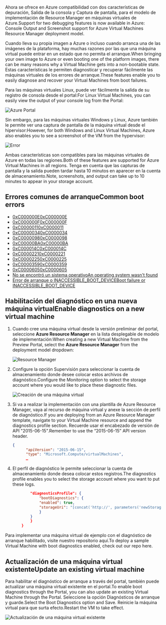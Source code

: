 <span data-ttu-id="7ee3c-101">Ahora se ofrece en Azure compatibilidad con dos características de depuración, Salida de la consola y Captura de pantalla, para el modelo de implementación de Resource Manager en máquinas virtuales de Azure.</span><span class="sxs-lookup"><span data-stu-id="7ee3c-101">Support for two debugging features is now available in Azure: Console Output and Screenshot support for Azure Virtual Machines Resource Manager deployment model.</span></span> 

<span data-ttu-id="7ee3c-102">Cuando lleva su propia imagen a Azure o incluso cuando arranca una de las imágenes de la plataforma, hay muchas razones por las que una máquina virtual puede entrar en un estado que no permita el arranque.</span><span class="sxs-lookup"><span data-stu-id="7ee3c-102">When bringing your own image to Azure or even booting one of the platform images, there can be many reasons why a Virtual Machine gets into a non-bootable state.</span></span> <span data-ttu-id="7ee3c-103">Estas características le permiten diagnosticar y recuperar fácilmente las máquinas virtuales de los errores de arranque.</span><span class="sxs-lookup"><span data-stu-id="7ee3c-103">These features enable you to easily diagnose and recover your Virtual Machines from boot failures.</span></span>

<span data-ttu-id="7ee3c-104">Para las máquinas virtuales Linux, puede ver fácilmente la salida de su registro de consola desde el portal:</span><span class="sxs-lookup"><span data-stu-id="7ee3c-104">For Linux Virtual Machines, you can easily view the output of your console log from the Portal:</span></span>

![Azure Portal](./media/virtual-machines-common-boot-diagnostics/screenshot1.png)
 
<span data-ttu-id="7ee3c-106">Sin embargo, para las máquinas virtuales Windows y Linux, Azure también le permite ver una captura de pantalla de la máquina virtual desde el hipervisor:</span><span class="sxs-lookup"><span data-stu-id="7ee3c-106">However, for both Windows and Linux Virtual Machines, Azure also enables you to see a screenshot of the VM from the hypervisor:</span></span>

![Error](./media/virtual-machines-common-boot-diagnostics/screenshot2.png)

<span data-ttu-id="7ee3c-108">Ambas características son compatibles para las máquinas virtuales de Azure en todas las regiones.</span><span class="sxs-lookup"><span data-stu-id="7ee3c-108">Both of these features are supported for Azure Virtual Machines in all regions.</span></span> <span data-ttu-id="7ee3c-109">Tenga en cuenta que las capturas de pantalla y la salida pueden tardar hasta 10 minutos en aparecer en la cuenta de almacenamiento.</span><span class="sxs-lookup"><span data-stu-id="7ee3c-109">Note, screenshots, and output can take up to 10 minutes to appear in your storage account.</span></span>

## <a name="common-boot-errors"></a><span data-ttu-id="7ee3c-110">Errores comunes de arranque</span><span class="sxs-lookup"><span data-stu-id="7ee3c-110">Common boot errors</span></span>

- [<span data-ttu-id="7ee3c-111">0xC000000E</span><span class="sxs-lookup"><span data-stu-id="7ee3c-111">0xC000000E</span></span>](https://support.microsoft.com/help/4010129)
- [<span data-ttu-id="7ee3c-112">0xC000000F</span><span class="sxs-lookup"><span data-stu-id="7ee3c-112">0xC000000F</span></span>](https://support.microsoft.com/help/4010130)
- [<span data-ttu-id="7ee3c-113">0xC0000011</span><span class="sxs-lookup"><span data-stu-id="7ee3c-113">0xC0000011</span></span>](https://support.microsoft.com/help/4010134)
- [<span data-ttu-id="7ee3c-114">0xC0000034</span><span class="sxs-lookup"><span data-stu-id="7ee3c-114">0xC0000034</span></span>](https://support.microsoft.com/help/4010140)
- [<span data-ttu-id="7ee3c-115">0xC0000098</span><span class="sxs-lookup"><span data-stu-id="7ee3c-115">0xC0000098</span></span>](https://support.microsoft.com/help/4010137)
- [<span data-ttu-id="7ee3c-116">0xC00000BA</span><span class="sxs-lookup"><span data-stu-id="7ee3c-116">0xC00000BA</span></span>](https://support.microsoft.com/help/4010136)
- [<span data-ttu-id="7ee3c-117">0xC000014C</span><span class="sxs-lookup"><span data-stu-id="7ee3c-117">0xC000014C</span></span>](https://support.microsoft.com/help/4010141)
- [<span data-ttu-id="7ee3c-118">0xC0000221</span><span class="sxs-lookup"><span data-stu-id="7ee3c-118">0xC0000221</span></span>](https://support.microsoft.com/help/4010132)
- [<span data-ttu-id="7ee3c-119">0xC0000225</span><span class="sxs-lookup"><span data-stu-id="7ee3c-119">0xC0000225</span></span>](https://support.microsoft.com/help/4010138)
- [<span data-ttu-id="7ee3c-120">0xC0000359</span><span class="sxs-lookup"><span data-stu-id="7ee3c-120">0xC0000359</span></span>](https://support.microsoft.com/help/4010135)
- [<span data-ttu-id="7ee3c-121">0xC0000605</span><span class="sxs-lookup"><span data-stu-id="7ee3c-121">0xC0000605</span></span>](https://support.microsoft.com/help/4010131)
- [<span data-ttu-id="7ee3c-122">No se encontró un sistema operativo</span><span class="sxs-lookup"><span data-stu-id="7ee3c-122">An operating system wasn't found</span></span>](https://support.microsoft.com/help/4010142)
- [<span data-ttu-id="7ee3c-123">Error de arranque o INACCESSIBLE_BOOT_DEVICE</span><span class="sxs-lookup"><span data-stu-id="7ee3c-123">Boot failure or INACCESSIBLE_BOOT_DEVICE</span></span>](https://support.microsoft.com/help/4010143)

## <a name="enable-diagnostics-on-a-new-virtual-machine"></a><span data-ttu-id="7ee3c-124">Habilitación del diagnóstico en una nueva máquina virtual</span><span class="sxs-lookup"><span data-stu-id="7ee3c-124">Enable diagnostics on a new virtual machine</span></span>
1. <span data-ttu-id="7ee3c-125">Cuando cree una máquina virtual desde la versión preliminar del portal, seleccione **Azure Resource Manager** en la lista desplegable de modelo de implementación:</span><span class="sxs-lookup"><span data-stu-id="7ee3c-125">When creating a new Virtual Machine from the Preview Portal, select the **Azure Resource Manager** from the deployment model dropdown:</span></span>
 
    ![Resource Manager](./media/virtual-machines-common-boot-diagnostics/screenshot3.jpg)

2. <span data-ttu-id="7ee3c-127">Configure la opción Supervisión para seleccionar la cuenta de almacenamiento donde desee colocar estos archivos de diagnóstico.</span><span class="sxs-lookup"><span data-stu-id="7ee3c-127">Configure the Monitoring option to select the storage account where you would like to place these diagnostic files.</span></span>
 
    ![Creación de una máquina virtual](./media/virtual-machines-common-boot-diagnostics/screenshot4.jpg)

3. <span data-ttu-id="7ee3c-129">Si va a realizar la implementación con una plantilla de Azure Resource Manager, vaya al recurso de máquina virtual y anexe la sección de perfil de diagnóstico.</span><span class="sxs-lookup"><span data-stu-id="7ee3c-129">If you are deploying from an Azure Resource Manager template, navigate to your Virtual Machine resource and append the diagnostics profile section.</span></span> <span data-ttu-id="7ee3c-130">Recuerde usar el encabezado de versión de API "2015-06-15".</span><span class="sxs-lookup"><span data-stu-id="7ee3c-130">Remember to use the “2015-06-15” API version header.</span></span>

    ```json
    {
          "apiVersion": "2015-06-15",
          "type": "Microsoft.Compute/virtualMachines",
          … 
    ```

4. <span data-ttu-id="7ee3c-131">El perfil de diagnóstico le permite seleccionar la cuenta de almacenamiento donde desea colocar estos registros.</span><span class="sxs-lookup"><span data-stu-id="7ee3c-131">The diagnostics profile enables you to select the storage account where you want to put these logs.</span></span>

    ```json
            "diagnosticsProfile": {
                "bootDiagnostics": {
                "enabled": true,
                "storageUri": "[concat('http://', parameters('newStorageAccountName'), '.blob.core.windows.net')]"
                }
            }
            }
        }
    ```

<span data-ttu-id="7ee3c-132">Para implementar una máquina virtual de ejemplo con el diagnóstico de arranque habilitado, visite nuestro repositorio aquí.</span><span class="sxs-lookup"><span data-stu-id="7ee3c-132">To deploy a sample Virtual Machine with boot diagnostics enabled, check out our repo here.</span></span>

## <a name="update-an-existing-virtual-machine"></a><span data-ttu-id="7ee3c-133">Actualización de una máquina virtual existente</span><span class="sxs-lookup"><span data-stu-id="7ee3c-133">Update an existing virtual machine</span></span> ##

<span data-ttu-id="7ee3c-134">Para habilitar el diagnóstico de arranque a través del portal, también puede actualizar una máquina virtual existente en el portal.</span><span class="sxs-lookup"><span data-stu-id="7ee3c-134">To enable boot diagnostics through the Portal, you can also update an existing Virtual Machine through the Portal.</span></span> <span data-ttu-id="7ee3c-135">Seleccione la opción Diagnósticos de arranque y guarde.</span><span class="sxs-lookup"><span data-stu-id="7ee3c-135">Select the Boot Diagnostics option and Save.</span></span> <span data-ttu-id="7ee3c-136">Reinicie la máquina virtual para que surta efecto.</span><span class="sxs-lookup"><span data-stu-id="7ee3c-136">Restart the VM to take effect.</span></span>

![Actualización de una máquina virtual existente](./media/virtual-machines-common-boot-diagnostics/screenshot5.png)

